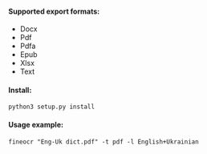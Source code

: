 #### Supported export formats:
- Docx
- Pdf
- Pdfa 
- Epub
- Xlsx
- Text

#### Install:
`python3 setup.py install`

#### Usage example:
`fineocr "Eng-Uk dict.pdf" -t pdf -l English+Ukrainian`
